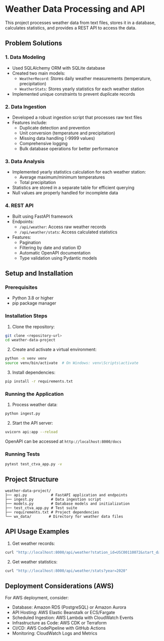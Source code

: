 # Weather Data Processing and API

This project processes weather data from text files, stores it in a database, calculates statistics, and provides a REST API to access the data.

## Problem Solutions

### 1. Data Modeling
- Used SQLAlchemy ORM with SQLite database
- Created two main models:
  - `WeatherRecord`: Stores daily weather measurements (temperature, precipitation)
  - `WeatherStats`: Stores yearly statistics for each weather station
- Implemented unique constraints to prevent duplicate records

### 2. Data Ingestion
- Developed a robust ingestion script that processes raw text files
- Features include:
  - Duplicate detection and prevention
  - Unit conversion (temperature and precipitation)
  - Missing data handling (-9999 values)
  - Comprehensive logging
  - Bulk database operations for better performance

### 3. Data Analysis
- Implemented yearly statistics calculation for each weather station:
  - Average maximum/minimum temperatures
  - Total precipitation
- Statistics are stored in a separate table for efficient querying
- Null values are properly handled for incomplete data

### 4. REST API
- Built using FastAPI framework
- Endpoints:
  - `/api/weather`: Access raw weather records
  - `/api/weather/stats`: Access calculated statistics
- Features:
  - Pagination
  - Filtering by date and station ID
  - Automatic OpenAPI documentation
  - Type validation using Pydantic models

## Setup and Installation

### Prerequisites
- Python 3.8 or higher
- pip package manager

### Installation Steps

1. Clone the repository:
```bash
git clone <repository-url>
cd weather-data-project
```

2. Create and activate a virtual environment:
```bash
python -m venv venv
source venv/bin/activate  # On Windows: venv\Scripts\activate
```

3. Install dependencies:
```bash
pip install -r requirements.txt
```

### Running the Application

1. Process weather data:
```bash
python ingest.py
```

2. Start the API server:
```bash
uvicorn api:app --reload
```

OpenAPI can be accessed at `http://localhost:8000/docs`

### Running Tests
```bash
pytest test_ctva_app.py -v
```

## Project Structure
```
weather-data-project/
├── api.py           # FastAPI application and endpoints
├── ingest.py        # Data ingestion script
├── models.py        # Database models and initialization
├── test_ctva_app.py # Test suite
├── requirements.txt # Project dependencies
└── wx_data/        # Directory for weather data files
```

## API Usage Examples

1. Get weather records:
```bash
curl "http://localhost:8000/api/weather?station_id=USC00110072&start_date=2020-01-01"
```

2. Get weather statistics:
```bash
curl "http://localhost:8000/api/weather/stats?year=2020"
```

## Deployment Considerations (AWS)

For AWS deployment, consider:
- Database: Amazon RDS (PostgreSQL) or Amazon Aurora
- API Hosting: AWS Elastic Beanstalk or ECS/Fargate
- Scheduled Ingestion: AWS Lambda with CloudWatch Events
- Infrastructure as Code: AWS CDK or Terraform
- CI/CD: AWS CodePipeline with GitHub Actions
- Monitoring: CloudWatch Logs and Metrics
